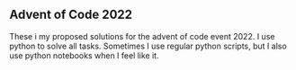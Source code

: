 ## Advent of Code 2022

These i my proposed solutions for the advent of code event 2022.
I use python to solve all tasks. Sometimes I use regular python scripts, but I also use python notebooks when I feel like it.